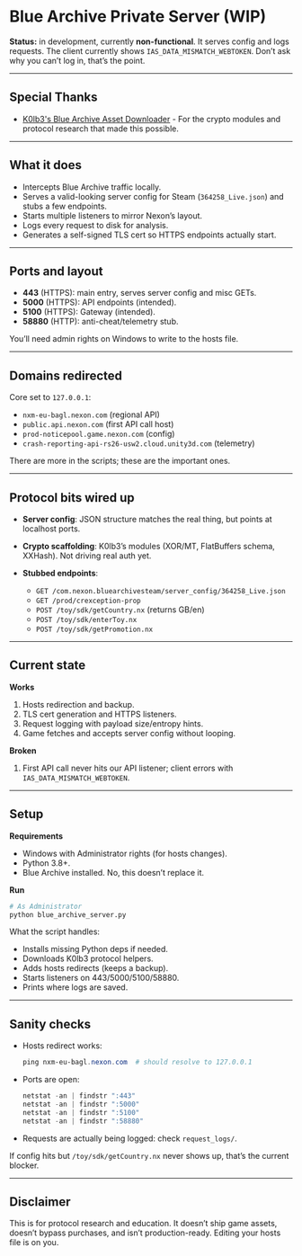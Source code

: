 # Blue Archive Private Server (WIP)

**Status:** in development, currently **non-functional**. It serves config and logs requests. The client currently shows `IAS_DATA_MISMATCH_WEBTOKEN`. Don’t ask why you can’t log in, that’s the point.

---

## Special Thanks

* [K0lb3's Blue Archive Asset Downloader](https://github.com/K0lb3s-Datamines/Blue-Archive---Asset-Downloader) - For the crypto modules and protocol research that made this possible.

---

## What it does

* Intercepts Blue Archive traffic locally.
* Serves a valid-looking server config for Steam (`364258_Live.json`) and stubs a few endpoints.
* Starts multiple listeners to mirror Nexon’s layout.
* Logs every request to disk for analysis.
* Generates a self-signed TLS cert so HTTPS endpoints actually start.

---

## Ports and layout

* **443** (HTTPS): main entry, serves server config and misc GETs.
* **5000** (HTTPS): API endpoints (intended).
* **5100** (HTTPS): Gateway (intended).
* **58880** (HTTP): anti-cheat/telemetry stub.

You’ll need admin rights on Windows to write to the hosts file.

---

## Domains redirected

Core set to `127.0.0.1`:

* `nxm-eu-bagl.nexon.com` (regional API)
* `public.api.nexon.com` (first API call host)
* `prod-noticepool.game.nexon.com` (config)
* `crash-reporting-api-rs26-usw2.cloud.unity3d.com` (telemetry)

There are more in the scripts; these are the important ones.

---

## Protocol bits wired up

* **Server config**: JSON structure matches the real thing, but points at localhost ports.
* **Crypto scaffolding**: K0lb3’s modules (XOR/MT, FlatBuffers schema, XXHash). Not driving real auth yet.
* **Stubbed endpoints**:

  * `GET /com.nexon.bluearchivesteam/server_config/364258_Live.json`
  * `GET /prod/crexception-prop`
  * `POST /toy/sdk/getCountry.nx` (returns GB/en)
  * `POST /toy/sdk/enterToy.nx`
  * `POST /toy/sdk/getPromotion.nx`

---

## Current state

**Works**

1. Hosts redirection and backup.
2. TLS cert generation and HTTPS listeners.
3. Request logging with payload size/entropy hints.
4. Game fetches and accepts server config without looping.

**Broken**

1. First API call never hits our API listener; client errors with `IAS_DATA_MISMATCH_WEBTOKEN`.

---

## Setup

**Requirements**

* Windows with Administrator rights (for hosts changes).
* Python 3.8+.
* Blue Archive installed. No, this doesn’t replace it.

**Run**

```bash
# As Administrator
python blue_archive_server.py
```

What the script handles:

* Installs missing Python deps if needed.
* Downloads K0lb3 protocol helpers.
* Adds hosts redirects (keeps a backup).
* Starts listeners on 443/5000/5100/58880.
* Prints where logs are saved.

---

## Sanity checks

* Hosts redirect works:

  ```powershell
  ping nxm-eu-bagl.nexon.com  # should resolve to 127.0.0.1
  ```
* Ports are open:

  ```powershell
  netstat -an | findstr ":443"
  netstat -an | findstr ":5000"
  netstat -an | findstr ":5100"
  netstat -an | findstr ":58880"
  ```
* Requests are actually being logged: check `request_logs/`.

If config hits but `/toy/sdk/getCountry.nx` never shows up, that’s the current blocker.

---

## Disclaimer

This is for protocol research and education. It doesn’t ship game assets, doesn’t bypass purchases, and isn’t production-ready. Editing your hosts file is on you.
